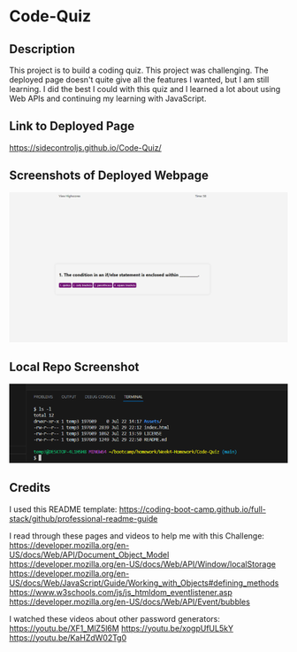 # Code-Quiz


## Description
This project is to build a coding quiz. This project was challenging. The deployed page doesn't quite give all the features I wanted, but I am still learning. I did the best I could with this quiz and I learned a lot about using Web APIs and continuing my learning with JavaScript.

## Link to Deployed Page

https://sidecontroljs.github.io/Code-Quiz/

## Screenshots of Deployed Webpage


![DeployedSiteScreenShot](/Assets/Images/deployed_ss.png)



## Local Repo Screenshot


![LocalRepoScreenShot](/Assets/Images/local_repo_ss.png)


## Credits
I used this README template: 
https://coding-boot-camp.github.io/full-stack/github/professional-readme-guide

I read through these pages and videos to help me with this Challenge:
https://developer.mozilla.org/en-US/docs/Web/API/Document_Object_Model
https://developer.mozilla.org/en-US/docs/Web/API/Window/localStorage
https://developer.mozilla.org/en-US/docs/Web/JavaScript/Guide/Working_with_Objects#defining_methods
https://www.w3schools.com/js/js_htmldom_eventlistener.asp
https://developer.mozilla.org/en-US/docs/Web/API/Event/bubbles

I watched these videos about other password generators:
https://youtu.be/XF1_MlZ5l6M
https://youtu.be/xogpUfUL5kY
https://youtu.be/KaHZdW02Tg0